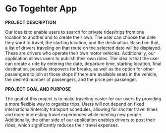 # Go Togehter App

**PROJECT DESCRIPTION**

Our idea is to enable users to search for private rides/trips from one location to another and to create their own.
The user can choose the date they want to travel, the starting location, and the destination. Based on that, a list of drivers traveling on that route on the selected date will be displayed.
These are drivers who operate their own motor vehicles.
Additionally, our application allows users to publish their own rides.
The idea is that the user can create a ride by entering the date, departure time, starting location, final destination, possible stopovers for breaks, as well as the option for other passengers to join at those stops if there are available seats in the vehicle, the desired number of passengers, and the price per passenger.

**PROJECT GOAL AND PURPOSE**

The goal of this project is to make traveling easier for our users by providing a more flexible way to organize trips.
Users will not depend on fixed international/intercity transport schedules, allowing for shorter travel times and more interesting travel experiences while meeting new people.
Additionally, the other side of our application enables drivers to post their rides, which significantly reduces their travel expenses.
